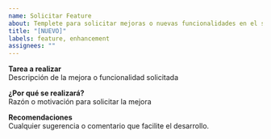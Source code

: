 ```yaml
---
name: Solicitar Feature
about: Templete para solicitar mejoras o nuevas funcionalidades en el sitio
title: "[NUEVO]"
labels: feature, enhancement
assignees: ""
---
```


**Tarea a realizar**  
Descripción de la mejora o funcionalidad solicitada

**¿Por qué se realizará?**  
Razón o motivación para solicitar la mejora

**Recomendaciones**  
Cualquier sugerencia o comentario que facilite el desarrollo.
